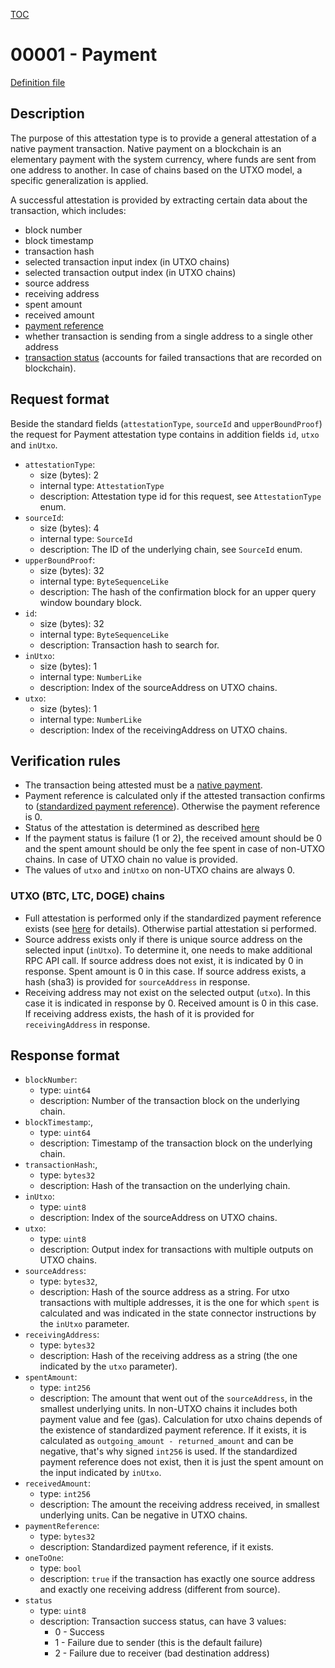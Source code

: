 [TOC](../README.md)

# 00001 - Payment

[Definition file](../../lib/verification/attestation-types/t-00001-payment.ts)

## Description

The purpose of this attestation type is to provide a general attestation of a native payment transaction. Native payment on a blockchain is an elementary payment with the system currency, where funds are sent from one address to another. In case of chains based on the UTXO model, a specific generalization is applied.

A successful attestation is provided by extracting certain data about the transaction, which includes:
- block number
- block timestamp
- transaction hash
- selected transaction input index (in UTXO chains)
- selected transaction output index (in UTXO chains)
- source address
- receiving address
- spent amount
- received amount
- [payment reference](../definitions/payment-reference.md)
- whether transaction is sending from a single address to a single other address
- [transaction status](../definitions/transaction-status.md) (accounts for failed transactions that are recorded on blockchain).

## Request format

Beside the standard fields (`attestationType`, `sourceId` and `upperBoundProof`) the request for Payment attestation type contains in addition fields `id`, `utxo` and `inUtxo`.

- `attestationType`:
  - size (bytes): 2
  - internal type: `AttestationType`  
  - description: Attestation type id for this request, see `AttestationType` enum.
- `sourceId`:
  - size (bytes): 4
  - internal type: `SourceId`
  - description: The ID of the underlying chain, see `SourceId` enum.
- `upperBoundProof`:
  - size (bytes): 32
  - internal type: `ByteSequenceLike`
  - description: The hash of the confirmation block for an upper query window boundary block.
- `id`:
  - size (bytes): 32
  - internal type: `ByteSequenceLike`
  - description: Transaction hash to search for.
- `inUtxo`:
  - size (bytes): 1
  - internal type: `NumberLike`
  - description: Index of the sourceAddress on UTXO chains.
- `utxo`:
  - size (bytes): 1
  - internal type: `NumberLike`
  - description: Index of the receivingAddress on UTXO chains.

## Verification rules

- The transaction being attested must be a [native payment](../definitions/native-payment.md). 
- Payment reference is calculated only if the attested transaction confirms to ([standardized payment reference](../definitions/payment-reference.md)). Otherwise the payment reference is 0.
- Status of the attestation is determined as described [here](../definitions/transaction-status.md)
- If the payment status is failure (1 or 2), the received amount should be 0 and the spent amount should be only the fee spent in case of non-UTXO chains. In case of UTXO chain no value is provided.
- The values of `utxo` and `inUtxo` on non-UTXO chains are always 0.
### UTXO (BTC, LTC, DOGE) chains

- Full attestation is performed only if the standardized payment reference exists (see [here](../definitions/account-based-vs-utxo-chains.md) for details). Otherwise partial attestation si performed. 
- Source address exists only if there is unique source address on the selected input (`inUtxo`). To determine it, one needs to make additional RPC API call. If source address does not exist, it is indicated by 0 in response. Spent amount is 0 in this case. If source address exists, a hash (sha3) is provided for `sourceAddress` in response.
- Receiving address may not exist on the selected output (`utxo`). In this case it is indicated in response by 0. Received amount is 0 in this case. If receiving address exists, the hash of it is provided for `receivingAddress` in response.

## Response format

- `blockNumber`:
  - type: `uint64`
  - description: Number of the transaction block on the underlying chain.
- `blockTimestamp`:,
  - type: `uint64`
  - description: Timestamp of the transaction block on the underlying chain.
- `transactionHash`:,
  - type: `bytes32`
  - description: Hash of the transaction on the underlying chain.
- `inUtxo`:
  - type: `uint8`
  - description: Index of the sourceAddress on UTXO chains.
- `utxo`:
  - type: `uint8`
  - description: Output index for transactions with multiple outputs on UTXO chains.
- `sourceAddress`:
  - type: `bytes32`,
  - description: Hash of the source address as a string. For utxo transactions with multiple addresses, it is the one for which `spent` is calculated and was indicated in the state connector instructions by the `inUtxo` parameter.
- `receivingAddress`:
  - type: `bytes32`
  - description: Hash of the receiving address as a string (the one indicated by the `utxo` parameter).
- `spentAmount`:
  - type: `int256`
  - description: The amount that went out of the `sourceAddress`, in the smallest underlying units. In non-UTXO chains it includes both payment value and fee (gas). Calculation for utxo chains depends of the existence of standardized payment reference. If it exists, it is calculated as `outgoing_amount - returned_amount` and can be negative, that's why signed `int256` is used. If the standardized payment reference does not exist, then it is just the spent amount on the input indicated by `inUtxo`.
- `receivedAmount`:
  - type: `int256`
  - description: The amount the receiving address received, in smallest underlying units. Can be negative in UTXO chains.
- `paymentReference`: 
  - type: `bytes32`
  - description: Standardized payment reference, if it exists.
- `oneToOne`:
  - type: `bool`
  - description: `true` if the transaction has exactly one source address and 
exactly one receiving address (different from source).
- `status`
  - type: `uint8`
  - description: Transaction success status, can have 3 values:
    - 0 - Success
    - 1 - Failure due to sender (this is the default failure)
    - 2 - Failure due to receiver (bad destination address)
